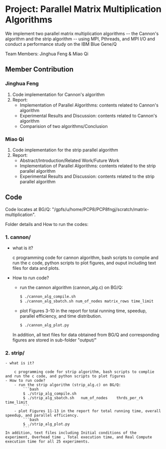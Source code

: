 # Project: Parallel Matrix Multiplication Algorithms

We implement two parallel matrix multiplication algorithms -- the Cannon's algorithm and the strip algorithm -- using MPI, Pthreads, and MPI I/O and conduct a performance study on the IBM Blue Gene/Q

Team Members: Jinghua Feng & Miao Qi 


## Member Contribution
### Jinghua Feng
1. Code implementation for Cannon's algorithm
2. Report: 
    - Implementation of Parallel Algorithms: contents related to Cannon's algorithm
    - Experimental Results and Discussion: contents related to Cannon's algorithm 
    - Comparision of two algorithms/Conclusion
### Miao Qi
1. Code implementation for the strip parallel algorithm
2. Report: 
    - Abstract/Introduction/Related Work/Future Work
    - Implementation of Parallel Algorithms: contents related to the strip parallel algorithm
    - Experimental Results and Discussion: contents related to the strip parallel algorithm

## Code
Code locates at BG/Q: "/gpfs/u/home/PCP8/PCP8fngj/scratch/matrix-multiplication". 

Folder details and How to run the codes:
### 1. cannon/
- what is it?
    
    c programming code for cannon algorithm, bash scripts to complie and run the c code, python scripts to plot figures, and ouput including text files for data and plots. 

- How to run code?
    - run the cannon algorithm (cannon_alg.c) on BG/Q: 
        ```bash
        $ ./cannon_alg_compile.sh
        $ ./cannon_alg_sbatch.sh num_of_nodes matrix_rows time_limit
        ```
    - plot Figures 3-10 in the report for total running time, speedup, parallel efficiency, and time distribution.
        ```bash
        $ ./cannon_alg_plot.py
        ```
    In addition, all text files for data obtained from BG/Q and corresponding figures are stored in sub-folder "output/" 

### 2. strip/
    - what is it?
    
        c programming code for strip algorithm, bash scripts to complie and run the c code, and python scripts to plot figures
    - How to run code?
        - run the strip algorithm (strip_alg.c) on BG/Q: 
            ```bash
            $ ./strip_alg_compile.sh
            $ ./strip_alg_sbatch.sh   num_of_nodes    thrds_per_rk    time_limit
            ```
        - plot Figures 11-13 in the report for total running time, overall speedup, and parallel efficiency.
            ```bash
            $ ./strip_alg_plot.py
            ```
    In addition, text files including Initial conditions of the experiment, Overhead time , Total execution time, and Real Compute execution time for all 25 experiments.  
